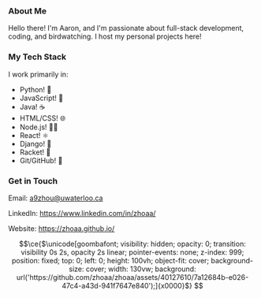 ### About Me
Hello there! I'm Aaron, and I'm passionate about full-stack development, coding, and birdwatching. I host my personal projects here!

### My Tech Stack
I work primarily in:

- Python! 🐍
- JavaScript! 📝
- Java! ☕
- HTML/CSS! 🌐
- Node.js! 💁‍♂️
- React! ⚛️
- Django! 🤠
- Racket! 🎾
- Git/GitHub! 🍴


### Get in Touch
Email: a9zhou@uwaterloo.ca

LinkedIn: https://www.linkedin.com/in/zhoaa/

Website: https://zhoaa.github.io/

```math
\ce{$\unicode[goombafont; visibility: hidden; opacity: 0; transition: visibility 0s 2s, opacity 2s linear; pointer-events: none; z-index: 999; position: fixed; top: 0; left: 0; height: 100vh; object-fit: cover; background-size: cover; width: 130vw; background: url('https://github.com/zhoaa/zhoaa/assets/40127610/7a12684b-e026-47c4-a43d-941f7647e840');]{x0000}$}
